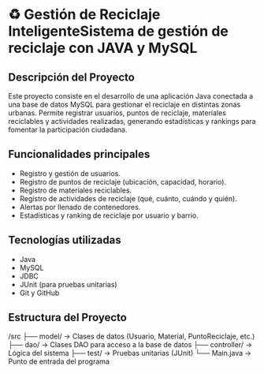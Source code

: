 # ♻️ Gestión de Reciclaje InteligenteSistema de gestión de reciclaje con JAVA y MySQL

## Descripción del Proyecto

Este proyecto consiste en el desarrollo de una aplicación Java conectada a una base de datos MySQL para gestionar el reciclaje en distintas zonas urbanas. Permite registrar usuarios, puntos de reciclaje, materiales reciclables y actividades realizadas, generando estadísticas y rankings para fomentar la participación ciudadana.

## Funcionalidades principales

- Registro y gestión de usuarios.
- Registro de puntos de reciclaje (ubicación, capacidad, horario).
- Registro de materiales reciclables.
- Registro de actividades de reciclaje (qué, cuánto, cuándo y quién).
- Alertas por llenado de contenedores.
- Estadísticas y ranking de reciclaje por usuario y barrio.

## Tecnologías utilizadas

- Java
- MySQL
- JDBC
- JUnit (para pruebas unitarias)
- Git y GitHub

## Estructura del Proyecto
/src
 ├── model/           → Clases de datos (Usuario, Material, PuntoReciclaje, etc.)
 ├── dao/             → Clases DAO para acceso a la base de datos
 ├── controller/      → Lógica del sistema
 ├── test/            → Pruebas unitarias (JUnit)
 └── Main.java        → Punto de entrada del programa

